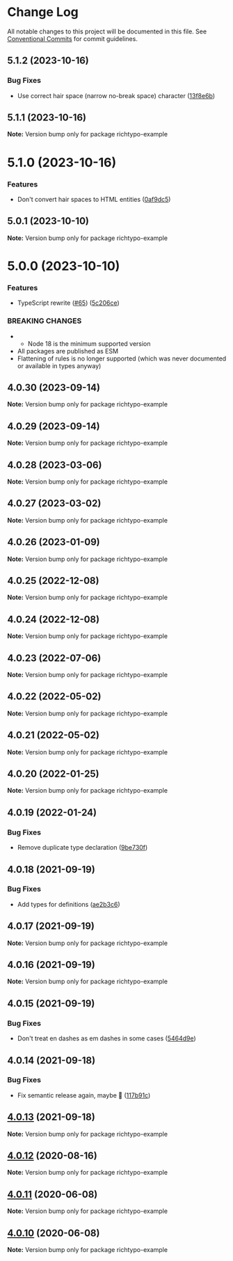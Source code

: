 # Change Log

All notable changes to this project will be documented in this file. See [Conventional Commits](https://conventionalcommits.org) for commit guidelines.

## 5.1.2 (2023-10-16)

### Bug Fixes

- Use correct hair space (narrow no-break space) character ([13f8e6b](https://github.com/sapegin/richtypo.js/commit/13f8e6ba93a2459ab7d75069ebe5db4f76fe91b2))

## 5.1.1 (2023-10-16)

**Note:** Version bump only for package richtypo-example

# 5.1.0 (2023-10-16)

### Features

- Don't convert hair spaces to HTML entities ([0af9dc5](https://github.com/sapegin/richtypo.js/commit/0af9dc5e9acb5fe26b3680d9412b8a597943998d))

## 5.0.1 (2023-10-10)

**Note:** Version bump only for package richtypo-example

# 5.0.0 (2023-10-10)

### Features

- TypeScript rewrite ([#65](https://github.com/sapegin/richtypo.js/issues/65)) ([5c206ce](https://github.com/sapegin/richtypo.js/commit/5c206cebee607d76f143eed4ca5de88beff085dd))

### BREAKING CHANGES

- - Node 18 is the minimum supported version
- All packages are published as ESM
- Flattening of rules is no longer supported (which was never documented or available in types anyway)

## 4.0.30 (2023-09-14)

**Note:** Version bump only for package richtypo-example

## 4.0.29 (2023-09-14)

**Note:** Version bump only for package richtypo-example

## 4.0.28 (2023-03-06)

**Note:** Version bump only for package richtypo-example

## 4.0.27 (2023-03-02)

**Note:** Version bump only for package richtypo-example

## 4.0.26 (2023-01-09)

**Note:** Version bump only for package richtypo-example

## 4.0.25 (2022-12-08)

**Note:** Version bump only for package richtypo-example

## 4.0.24 (2022-12-08)

**Note:** Version bump only for package richtypo-example

## 4.0.23 (2022-07-06)

**Note:** Version bump only for package richtypo-example

## 4.0.22 (2022-05-02)

**Note:** Version bump only for package richtypo-example

## 4.0.21 (2022-05-02)

**Note:** Version bump only for package richtypo-example

## 4.0.20 (2022-01-25)

**Note:** Version bump only for package richtypo-example

## 4.0.19 (2022-01-24)

### Bug Fixes

- Remove duplicate type declaration ([9be730f](https://github.com/sapegin/richtypo.js/commit/9be730f453136bfd34a96547e979844300f9447c))

## 4.0.18 (2021-09-19)

### Bug Fixes

- Add types for definitions ([ae2b3c6](https://github.com/sapegin/richtypo.js/commit/ae2b3c6f97a2300dc0f57e9c54c43d5b862a46bc))

## 4.0.17 (2021-09-19)

**Note:** Version bump only for package richtypo-example

## 4.0.16 (2021-09-19)

**Note:** Version bump only for package richtypo-example

## 4.0.15 (2021-09-19)

### Bug Fixes

- Don't treat en dashes as em dashes in some cases ([5464d9e](https://github.com/sapegin/richtypo.js/commit/5464d9e3c10aceec6ca2ee90666ac73eb8585972))

## 4.0.14 (2021-09-18)

### Bug Fixes

- Fix semantic release again, maybe 🦜 ([117b91c](https://github.com/sapegin/richtypo.js/commit/117b91cf8affab8b4e216dab74c05d8d854ef1fd))

## [4.0.13](https://github.com/sapegin/richtypo.js/compare/richtypo-example@4.0.12...richtypo-example@4.0.13) (2021-09-18)

**Note:** Version bump only for package richtypo-example

## [4.0.12](https://github.com/sapegin/richtypo.js/compare/richtypo-example@4.0.11...richtypo-example@4.0.12) (2020-08-16)

**Note:** Version bump only for package richtypo-example

## [4.0.11](https://github.com/sapegin/richtypo.js/compare/richtypo-example@4.0.10...richtypo-example@4.0.11) (2020-06-08)

**Note:** Version bump only for package richtypo-example

## [4.0.10](https://github.com/sapegin/richtypo.js/compare/richtypo-example@4.0.9...richtypo-example@4.0.10) (2020-06-08)

**Note:** Version bump only for package richtypo-example
